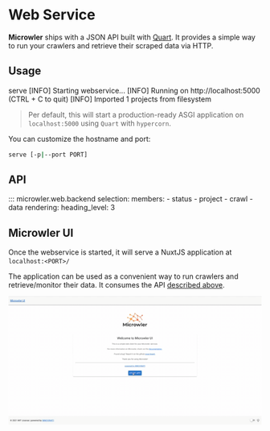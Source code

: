 # Web Service

**Microwler** ships with a JSON API 
built with [Quart](https://pypi.org/project/Quart/). It provides 
a simple way to run your crawlers and retrieve their scraped data via HTTP.

## Usage
<div id="termynal" data-termynal>
    <span data-ty="input">serve</span>
    <span data-ty>[INFO] Starting webservice...</span>
    <span data-ty>[INFO] Running on http://localhost:5000 (CTRL + C to quit)</span>
    <span data-ty>[INFO] Imported 1 projects from filesystem</span>
</div>

> Per default, this will start a production-ready ASGI application on `localhost:5000` using `Quart` with `hypercorn`.

You can customize the hostname and port:
```bash
serve [-p|--port PORT]
```

## API

::: microwler.web.backend
    selection:
      members:
        - status
        - project
        - crawl
        - data
    rendering:
        heading_level: 3
        
## Microwler UI
Once the webservice is started, it will serve a NuxtJS application at `localhost:<PORT>/`

The application can be used as a convenient way to run crawlers and retrieve/monitor their data.
It consumes the API [described above](#api).

<img src="https://github.com/INNOVINATI/microwler/raw/master/docs/static/demo.gif" alt="Microwler UI">
<script src="/js/termynal.js" data-termynal-container="#termynal"></script>

